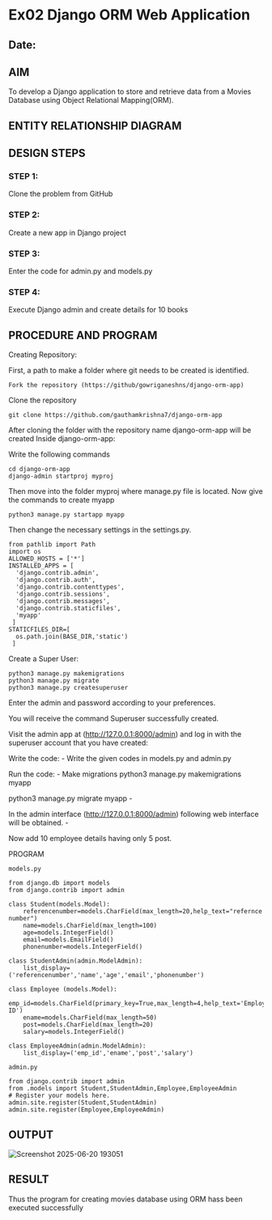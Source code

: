 # Ex02 Django ORM Web Application
## Date: 

## AIM
To develop a Django application to store and retrieve data from a Movies Database using Object Relational Mapping(ORM).

## ENTITY RELATIONSHIP DIAGRAM



## DESIGN STEPS

### STEP 1:
Clone the problem from GitHub

### STEP 2:
Create a new app in Django project

### STEP 3:
Enter the code for admin.py and models.py

### STEP 4:
Execute Django admin and create details for 10 books

## PROCEDURE AND PROGRAM

Creating Repository:

First, a path to make a folder where git needs to be created is identified.
```
Fork the repository (https://github/gowriganeshns/django-orm-app)
```
Clone the repository
```
git clone https://github.com/gauthamkrishna7/django-orm-app
```
After cloning the folder with the repository name django-orm-app will be created
Inside django-orm-app:

Write the following commands
```
cd django-orm-app
django-admin startproj myproj
```
Then move into the folder myproj where manage.py file is located. Now give the commands to create myapp
```
python3 manage.py startapp myapp
```
Then change the necessary settings in the settings.py.
```
from pathlib import Path
import os
ALLOWED_HOSTS = ['*']
INSTALLED_APPS = [
  'django.contrib.admin',
  'django.contrib.auth',
  'django.contrib.contenttypes',
  'django.contrib.sessions',
  'django.contrib.messages',
  'django.contrib.staticfiles',
  'myapp'
 ]
STATICFILES_DIR=[
  os.path.join(BASE_DIR,'static')
 ]
```
Create a Super User:


```
python3 manage.py makemigrations
python3 manage.py migrate
python3 manage.py createsuperuser
```
Enter the admin and password according to your preferences.

You will receive the command Superuser successfully created.

Visit the admin app at (http://127.0.0.1:8000/admin) and log in with the superuser account that you have created:

Write the code: - Write the given codes in models.py and admin.py

Run the code: - Make migrations python3 manage.py makemigrations myapp   

python3 manage.py migrate myapp -

In the admin interface (http://127.0.0.1:8000/admin) following web interface will be obtained. - 

Now add 10 employee details having only 5 post.

PROGRAM

```
models.py

from django.db import models
from django.contrib import admin

class Student(models.Model):
    referencenumber=models.CharField(max_length=20,help_text="refernce number")
    name=models.CharField(max_length=100)
    age=models.IntegerField()
    email=models.EmailField()
    phonenumber=models.IntegerField()

class StudentAdmin(admin.ModelAdmin):
    list_display=('referencenumber','name','age','email','phonenumber')

class Employee (models.Model):
    emp_id=models.CharField(primary_key=True,max_length=4,help_text='Employee ID')
    ename=models.CharField(max_length=50)
    post=models.CharField(max_length=20)
    salary=models.IntegerField()

class EmployeeAdmin(admin.ModelAdmin):
    list_display=('emp_id','ename','post','salary')
```
```
admin.py

from django.contrib import admin
from .models import Student,StudentAdmin,Employee,EmployeeAdmin
# Register your models here.
admin.site.register(Student,StudentAdmin)
admin.site.register(Employee,EmployeeAdmin)

```
## OUTPUT

![Screenshot 2025-06-20 193051](https://github.com/user-attachments/assets/0b31080b-0c97-4d3c-86d1-01f0312df6c1)



## RESULT
Thus the program for creating movies database using ORM hass been executed successfully
